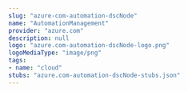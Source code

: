 ```yaml
---
slug: "azure-com-automation-dscNode"
name: "AutomationManagement"
provider: "azure.com"
description: null
logo: "azure.com-automation-dscNode-logo.png"
logoMediaType: "image/png"
tags:
- name: "cloud"
stubs: "azure.com-automation-dscNode-stubs.json"
---
```


